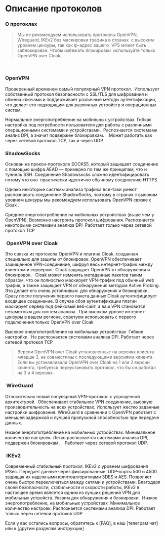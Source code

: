 # Описание протоколов

### О протоклах 

>Мы не рекомендуем использовать протоколы ОpenVPN, Wireguard, IKEv2 без маскировки трафика
в странах  с высоким уровнем цензуры, так как ip-адрес вашего  VPS может быть заблокирован.
Чтобы избежать блокировки  используйте только OpenVPN over Cloak.  

&nbsp;

### OpenVPN  

Проверенный временем самый популярный VPN протокол.  Использует собственный протокол
безопасности с SSL/TLS для шифрования и  обмена ключами и поддерживает различные методы
аутентификации, что делает его подходящим для различных устройств и операционных систем.

Нормальное энергопотребление на мобильных устройствах 
Гибкая настройка под потребности пользователя для работы с различными операционными системами и устройствами. 
Распознается системами анализ DPI, а значит подвержен блокировкам.   
Может работать как через сетевой протокол TCP, так и через UDP


### ShadowSocks


Основан на прокси-протоколе SOCKS5, который защищает соединение с помощью шифра AEAD — 
примерно по тем же принципам, что и туннель SSH. Соединение Shadowsocks сложно
идентифицировать потому что оно  практически идентично обычному соединению HTTPS.

Однако некоторые системы анализа трафика все-таки умеют распознавать соединение 
ShadowSocks, поэтому в странах с высоким уровнем цензуры мы рекомендуем использовать OpenVPN 
связке с Cloak .

Среднее энергопотребление на мобильных устройствах (выше чем у OpenVPN).
Возможно настроить протокол шифрования.
Распознается некоторыми системами анализа DPI 
Работает только через сетевой протокол TCP



###  OpenVPN over Cloak

Это связка из протокола OpenVPN и плагина Cloak, созданная специально для защиты от блокировок.
OpenVPN обеспечивает защищенное VPN-соединение, шифруя весь интернет-трафик между 
клиентом и сервером. 
Cloak защищает OpenVPN от обнаружения и  блокировок.  
Cloak может изменять метаданные пакетов таким образом, что он полностью маскирует VPN-трафик
под обычный web трафик, а также защищает VPN от обнаружения методом Active Probing. Это делает
его очень устойчивым  для обнаружения и блокировки.
Сразу после получения первого пакета данных Cloak аутентифицирует входящее соединение. В
случае сбоя аутентификации плагин  маскирует сервер под фейковый веб-сайт, а ваш VPN становится
незаметным для систем анализа. 
При высоком уровне интернет-цензуры в вашем регионе, советуем использовать с первого
подключения только OpenVPN over Cloak

Высокое энергопотребление на мобильных устройствах 
Гибкие настройки. 
Не распознается системами анализа DPI.
Работает через сетевой протокол TCP

> Версии OpenVPN over Cloak  установленные на версиях клиента младше 3, не совместимы с 
последующими версиями клиента. Если вы устанавливали  OpenVPN over Cloak  на 1 или 2 версии
 клиента, требуется переустановить протокол, что бы он работал на 3 и 4 версиях.

 ###  WireGuard

Относительно новый популярный VPN-протокол с упрощенной архитектурой. 
Обеспечивает стабильное VPN соединение, высокую производительность на всех устройствах. 
Использует жестко заданные настройки шифрования. WireGuard в сравнении с OpenVPN работает с  меньшей задержкой и лучшей пропускной способностью при передаче данных.

Низкое энергопотребление на мобильных устройствах.
Минимальное количество настроек.
Легко распознается системами анализа DPI,  подвержен блокировкам.   
Работает через сетевой протокол UDP.

###  IKEv2

Современный стабильный протокол. IKEv2 с уровнем шифрования IPSec. Передает данные через
фиксированные  UDP-порты 500 и 4500 защищая их надежными криптоалгоритмами 3DES и AES.
Позволяет очень быстро переключаться между сетями и устройствами. Благодаря своей
безопасности, стабильности и скорости работы, IKEv2 в настоящее время является одним из лучших
решений VPN для мобильных устройств. Уязвим для обнаружения и блокировки. 
Низкое энергопотребление, на мобильных устройствах 
Минимальное количество настроек.
Распознается системами анализа DPI.
Работает только через сетевой протокол UDP

Если у вас остались вопросы, обратитесь к [FAQ], в наш [телеграм чат] или к [другим разделам инструкции]

[amnezia-site-ext-link]: https://amnezia-web-nx1r.vercel.app
[about-int-link]: /about




















